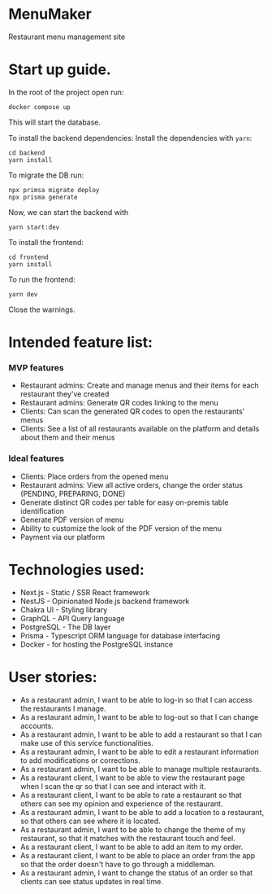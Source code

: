 # MenuMaker
Restaurant menu management site

# Start up guide. 
In the root of the project open run: 
```
docker compose up 
```

This will start the database.


To install the backend dependencies: 
Install the dependencies with `yarn`: 
```
cd backend
yarn install
```
To migrate the DB run: 
```
npx primsa migrate deploy 
npx prisma generate
```

Now, we can start the backend with 
```
yarn start:dev
```

To install the frontend: 
```
cd frontend
yarn install
```

To run the frontend: 
```
yarn dev
```

Close the warnings. 
# Intended feature list:

### MVP features
* Restaurant admins: Create and manage menus and their items for each restaurant they've created
* Restaurant admins: Generate QR codes linking to the menu
* Clients: Can scan the generated QR codes to open the restaurants' menus
* Clients: See a list of all restaurants available on the platform and details about them and their menus

### Ideal features
* Clients: Place orders from the opened menu
* Restaurant admins: View all active orders, change the order status (PENDING, PREPARING, DONE)
* Generate distinct QR codes per table for easy on-premis table identification
* Generate PDF version of menu
* Ability to customize the look of the PDF version of the menu
* Payment via our platform

# Technologies used:
* Next.js - Static / SSR React framework
* NestJS - Opinionated Node.js backend framework
* Chakra UI - Styling library
* GraphQL - API Query language
* PostgreSQL - The DB layer
* Prisma - Typescript ORM language for database interfacing
* Docker - for hosting the PostgreSQL instance

# User stories:
* As a restaurant admin,
  I want to be able to log-in
  so that I can access the restaurants I manage.
* As a restaurant admin,
  I want to be able to log-out
  so that I can change accounts.
* As a restaurant admin,
  I want to be able to add a restaurant
  so that I can make use of this service functionalities.
* As a restaurant admin,
  I want to be able to edit a restaurant information
  to add modifications or corrections.
* As a restaurant admin,
  I want to be able to manage multiple restaurants.  
* As a restaurant client,
  I want to be able to view the restaurant page when I scan the qr
  so that I can see and interact with it.
* As a restaurant client,
  I want to be able to rate a restaurant
  so that others can see my opinion and experience of the restaurant.
* As a restaurant admin,
  I want to be able to add a location to a restaurant,
  so that others can see where it is located.
* As a restaurant admin,
  I want to be able to change the theme of my restaurant,
  so that it matches with the restaurant touch and feel.
* As a restaurant client,
  I want to be able to add an item to my order.
* As a restaurant client,
  I want to be able to place an order from the app
  so that the order doesn't have to go through a middleman.
* As a restaurant admin,
  I want to change the status of an order
  so that clients can see status updates in real time.